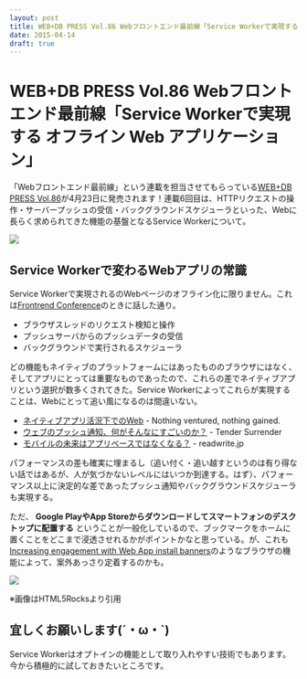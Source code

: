 ```yaml
---
layout: post
title: WEB+DB PRESS Vol.86 Webフロントエンド最前線「Service Workerで実現する オフライン Web アプリケーション」
date: 2015-04-14
draft: true
---
```


# WEB+DB PRESS Vol.86 Webフロントエンド最前線「Service Workerで実現する オフライン Web アプリケーション」

「Webフロントエンド最前線」という連載を担当させてもらっている[WEB+DB PRESS Vol.86](http://gihyo.jp/magazine/wdpress/archive/2015/vol86)が4月23日に発売されます！連載6回目は、HTTPリクエストの操作・サーバープッシュの受信・バックグラウンドスケジューラといった、Webに長らく求められてきた機能の基盤となるService Workerについて。

![](/img/posts/wdpress-frontend-series-serviceworker/cover.jpg)

## Service Workerで変わるWebアプリの常識

Service Workerで実現されるのWebページのオフライン化に限りません。これは[Frontrend Conference](https://1000ch.net/posts/2015/frontrend-conference.html)のときに話した通り。

- ブラウザスレッドのリクエスト検知と操作
- プッシュサーバからのプッシュデータの受信
- バックグラウンドで実行されるスケジューラ

どの機能もネイティブのプラットフォームにはあったもののブラウザにはなく、そしてアプリにとっては重要なものであったので、これらの差でネイティブアプリという選択が数多くされてきた。Service Workerによってこれらが実現することは、Webにとって追い風になるのは間違いない。

- [ネイティブアプリ活況下でのWeb](http://takoratta.hatenablog.com/entry/2015/01/08/014826) - Nothing ventured, nothing gained.
- [ウェブのプッシュ通知、何がそんなにすごいのか？](https://blog.agektmr.com/2015/03/mobile-web-app.html) - Tender Surrender
- [モバイルの未来はアプリベースではなくなる？](http://readwrite.jp/archives/21714) - readwrite.jp

パフォーマンスの差も確実に埋まるし（追い付く・追い越すというのは有り得ない話ではあるが、人が気づかないレベルにはいつか到達する。はず）、パフォーマンス以上に決定的な差であったプッシュ通知やバックグラウンドスケジューラも実現する。

ただ、 **Google PlayやApp Storeからダウンロードしてスマートフォンのデスクトップに配置する** ということが一般化しているので、ブックマークをホームに置くことをどこまで浸透させれるかがポイントかなと思っている。が、これも[Increasing engagement with Web App install banners](http://updates.html5rocks.com/2015/03/increasing-engagement-with-app-install-banners-in-chrome-for-android)のようなブラウザの機能によって、案外あっさり定着するのかも。

![](http://updates.html5rocks.com/assets/2015-03-03/add-to-home-screen-9f848df296e9e17100d68ef9aea43d69.gif)

※画像はHTML5Rocksより引用

## 宜しくお願いします(´・ω・`)

Service Workerはオプトインの機能として取り入れやすい技術でもあります。今から積極的に試しておきたいところです。